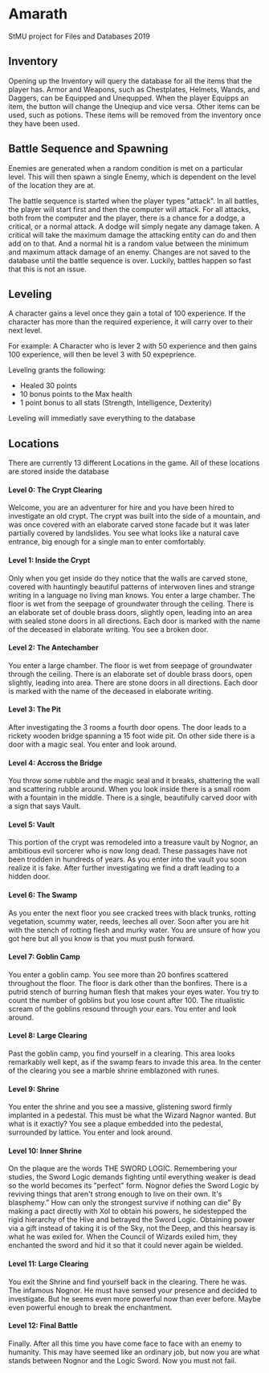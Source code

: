 # Amarath
StMU project for Files and Databases 2019
## Inventory
Opening up the Inventory will query the database for all the items that the player has. Armor and Weapons, such as Chestplates, Helmets, Wands, and Daggers, can be Equipped and Unequpped. When the player Equipps an item, the button will change the Uneqiup and vice versa. Other items can be used, such as potions. These items will be removed from the inventory once they have been used.

## Battle Sequence and Spawning
Enemies are generated when a random condition is met on a particular level. This will then spawn a single Enemy, which is dependent on the level of the location they are at. 

The battle sequence is started when the player types "attack". In all battles, the player will start first and then the computer will attack. For all attacks, both from the computer and the player, there is a chance for a dodge, a critical, or a normal attack. A dodge will simply negate any damage taken. A critical will take the maximum damage the attacking entity can do and then add on to that. And a normal hit is a random value between the minimum and maximum attack damage of an enemy. 
Changes are not saved to the database until the battle sequence is over. Luckily, battles happen so fast that this is not an issue.

## Leveling
A character gains a level once they gain a total of 100 experience. If the character has more than the required experience, it will carry over to their next level.

For example: A Character who is lever 2 with 50 experience and then gains 100 experience, will then be level 3 with 50 expeprience.

Leveling grants the following:
 - Healed 30 points
 - 10 bonus points to the Max health
 - 1 point bonus to all stats (Strength, Intelligence, Dexterity)
 
 Leveling will immediatly save everything to the database
 
 ## Locations
 There are currently 13 different Locations in the game. All of these locations are stored inside the database
#### Level 0: The Crypt Clearing
Welcome, you are an adventurer for hire and you have been hired to investigate an old crypt. The crypt was built into the side of a mountain, and was once covered with an elaborate carved stone facade but it was later partially covered by landslides. You see what looks like a natural cave entrance, big enough for a single man to enter comfortably.

#### Level 1: Inside the Crypt
Only when you get inside do they notice that the walls are carved stone, covered with hauntingly beautiful patterns of interwoven lines and strange writing in a language no living man knows. You enter a large chamber. The floor is wet from the seepage of groundwater through the ceiling. There is an elaborate set of double brass doors, slightly open, leading into an area with sealed stone doors in all directions. Each door is marked with the name of the deceased in elaborate writing. You see a broken door.

#### Level 2: The Antechamber
You enter a large chamber. The floor is wet from seepage of groundwater through the ceiling. There is an elaborate set of double brass doors, open slightly, leading into area. There are stone doors in all directions. Each door is marked with the name of the deceased in elaborate writing.

#### Level 3: The Pit
After investigating the 3 rooms a fourth door opens. The door leads to a rickety wooden bridge spanning a 15 foot wide pit. On other side there is a door with a magic seal.
You enter and look around.

#### Level 4: Accross the Bridge
You throw some rubble and the magic seal and it breaks, shattering the wall and scattering rubble around. When you look inside there is a small room with a fountain in the middle. There is a single, beautifully carved door with a sign that says Vault.

#### Level 5: Vault
This portion of the crypt was remodeled into a treasure vault by Nognor, an ambitious evil sorcerer who is now long dead. These passages have not been trodden in hundreds of years. As you enter into the vault you soon realize it is fake. After further investigating we find a draft leading to a hidden door.

#### Level 6: The Swamp
As you enter the next floor you see cracked trees with black trunks, rotting vegetation, scummy water, reeds, leeches all over. Soon after you are hit with the stench of rotting flesh and murky water. You are unsure of how you got here but all you know is that you must push forward.

#### Level 7: Goblin Camp
You enter a goblin camp. You see more than 20 bonfires scattered throughout the floor. The floor is dark other than the bonfires. There is a putrid stench of burring human flesh that makes your eyes water. You try to count the number of goblins but you lose count after 100. The ritualistic scream of the goblins resound through your ears.
You enter and look around.

#### Level 8: Large Clearing
Past the goblin camp, you find yourself in a clearing. This area looks remarkably well kept, as if the swamp fears to invade this area. In the center of the clearing you see a marble shrine emblazoned with runes.

#### Level 9: Shrine
You enter the shrine and you see a massive, glistening sword firmly implanted in a pedestal. This must be what the Wizard Nagnor wanted. But what is it exactly? You see a plaque embedded into the pedestal, surrounded by lattice.
You enter and look around.

#### Level 10: Inner Shrine
On the plaque are the words THE SWORD LOGIC. Remembering your studies, the Sword Logic demands fighting until everything weaker is dead so the world becomes its "perfect" form. Nognor defies the Sword Logic by reviving things that aren't strong enough to live on their own. It's blasphemy.” How can only the strongest survive if nothing can die” By making a pact directly with Xol to obtain his powers, he sidestepped the rigid hierarchy of the Hive and betrayed the Sword Logic. Obtaining power via a gift instead of taking it is of the Sky, not the Deep, and this hearsay is what he was exiled for. When the Council of Wizards exiled him, they enchanted the sword and hid it so that it could never again be wielded.

#### Level 11: Large Clearing
You exit the Shrine and find yourself back in the clearing. There he was. The infamous Nognor. He must have sensed your presence and decided to investigate. But he seems even more powerful now than ever before. Maybe even powerful enough to break the enchantment.

#### Level 12: Final Battle
Finally. After all this time you have come face to face with an enemy to humanity. This may have seemed like an ordinary job, but now you are what stands between Nognor and the Logic Sword. Now you must not fail.
 

